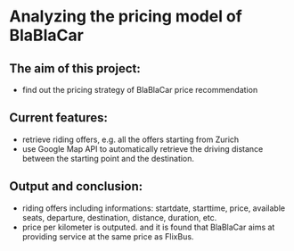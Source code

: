 # Analyzing the pricing model of BlaBlaCar

## The aim of this project:
* find out the pricing strategy of BlaBlaCar price recommendation  
## Current features:
* retrieve riding offers, e.g. all the offers starting from Zurich
* use Google Map API to automatically retrieve the driving distance between the starting point and the destination.
## Output and conclusion:
* riding offers including informations: startdate, starttime, price, available seats, departure, destination, distance, duration, etc.
* price per kilometer is outputed. and it is found that BlaBlaCar aims at providing service at the same price as FlixBus.

